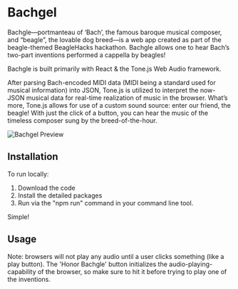 # Bachgel

Bachgle—portmanteau of ‘Bach’, the famous baroque musical composer, and “beagle”, the lovable dog breed—is a web app created as part of the beagle-themed BeagleHacks hackathon. Bachgle allows one to hear Bach’s two-part inventions performed a cappella by beagles!

Bachgle is built primarily with React & the Tone.js Web Audio framework.

After parsing Bach-encoded MIDI data (MIDI being a standard used for musical information) into JSON, Tone.js is utilized to interpret the now-JSON musical data for real-time realization of music in the browser. What’s more, Tone.js allows for use of a custom sound source: enter our friend, the beagle! With just the click of a button, you can hear the music of the timeless composer sung by the breed-of-the-hour.

![Bachgel Preview](url)

## Installation

To run locally:

1) Download the code
2) Install the detailed packages
3) Run via the "npm run" command in your command line tool. 

Simple!

## Usage

Note: browsers will not play any audio until a user clicks something (like a play button). The 'Honor Bachgle' button initializes the audio-playing-capability of the browser, so make sure to hit it before trying to play one of the inventions.

